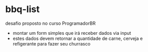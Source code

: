 # bbq-list

desafio proposto no curso ProgramadorBR

-  montar um form simples que irá receber dados via input
-  estes dados devem retornar a quantidade de carne, cerveja e refigerante para fazer seu churrasco